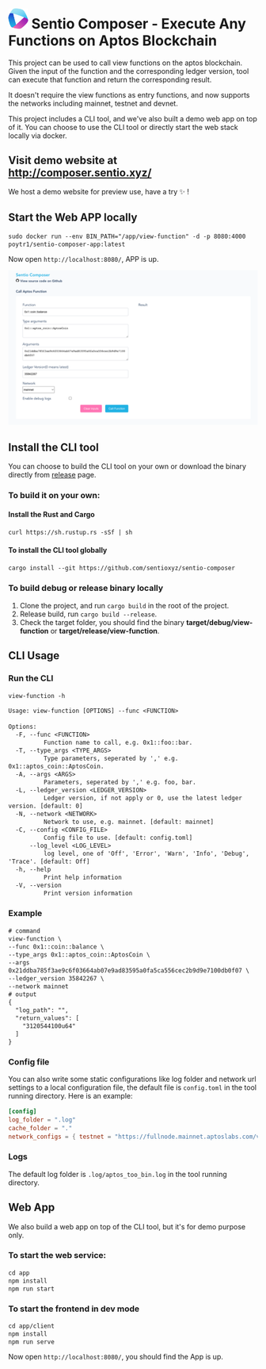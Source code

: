 # <img src="./static/logo.png" alt="drawing" width="40"/> Sentio Composer - Execute Any Functions on Aptos Blockchain
This project can be used to call view functions on the aptos blockchain. Given the input of the function and the corresponding ledger version, tool can execute that function and return the corresponding result.

It doesn't require the view functions as entry functions, and now supports the networks including mainnet, testnet and devnet.

This project includes a CLI tool, and we've also built a demo web app on top of it.
You can choose to use the CLI tool or directly start the web stack locally via docker.

## Visit demo website at http://composer.sentio.xyz/
We host a demo website for preview use, have a try :sparkles: !

## Start the Web APP locally
```shell
sudo docker run --env BIN_PATH="/app/view-function" -d -p 8080:4000 poytr1/sentio-composer-app:latest
```
Now open `http://localhost:8080/`, APP is up.

![app_screenshot](./static/img.png)
## Install the CLI tool
You can choose to build the CLI tool on your own or download the binary directly from [release](https://github.com/sentioxyz/sentio-composer/releases) page.
### To build it on your own:
#### Install the Rust and Cargo
`curl https://sh.rustup.rs -sSf | sh`
#### To install the CLI tool globally
`cargo install --git https://github.com/sentioxyz/sentio-composer`
### To build debug or release binary locally
1. Clone the project, and run `cargo build` in the root of the project.
2. Release build, run `cargo build --release`.
3. Check the target folder, you should find the binary **target/debug/view-function** or **target/release/view-function**.

## CLI Usage
### Run the CLI
`view-function -h`
```
Usage: view-function [OPTIONS] --func <FUNCTION>

Options:
  -F, --func <FUNCTION>
          Function name to call, e.g. 0x1::foo::bar.
  -T, --type_args <TYPE_ARGS>
          Type parameters, seperated by ',' e.g. 0x1::aptos_coin::AptosCoin.
  -A, --args <ARGS>
          Parameters, seperated by ',' e.g. foo, bar.
  -L, --ledger_version <LEDGER_VERSION>
          Ledger version, if not apply or 0, use the latest ledger version. [default: 0]
  -N, --network <NETWORK>
          Network to use, e.g. mainnet. [default: mainnet]
  -C, --config <CONFIG_FILE>
          Config file to use. [default: config.toml]
      --log_level <LOG_LEVEL>
          log level, one of 'Off', 'Error', 'Warn', 'Info', 'Debug', 'Trace'. [default: Off]
  -h, --help
          Print help information
  -V, --version
          Print version information
```
### Example
```shell
# command
view-function \
--func 0x1::coin::balance \
--type_args 0x1::aptos_coin::AptosCoin \
--args 0x21ddba785f3ae9c6f03664ab07e9ad83595a0fa5ca556cec2b9d9e7100db0f07 \
--ledger_version 35842267 \
--network mainnet
# output
{
  "log_path": "",
  "return_values": [
    "3120544100u64"
  ]
}
```
### Config file
You can also write some static configurations like log folder and network url settings to a local configuration file, the default file is `config.toml` in the tool running directory.
Here is an example:
```toml
[config]
log_folder = ".log"
cache_folder = "."
network_configs = { testnet = "https://fullnode.mainnet.aptoslabs.com/v1" }
```
### Logs
The default log folder is `.log/aptos_too_bin.log` in the tool running directory.

## Web App
We also build a web app on top of the CLI tool, but it's for demo purpose only.
### To start the web service:
```shell
cd app
npm install
npm run start
```
### To start the frontend in dev mode
```shell
cd app/client
npm install
npm run serve
```
Now open `http://localhost:8080/`, you should find the App is up.
